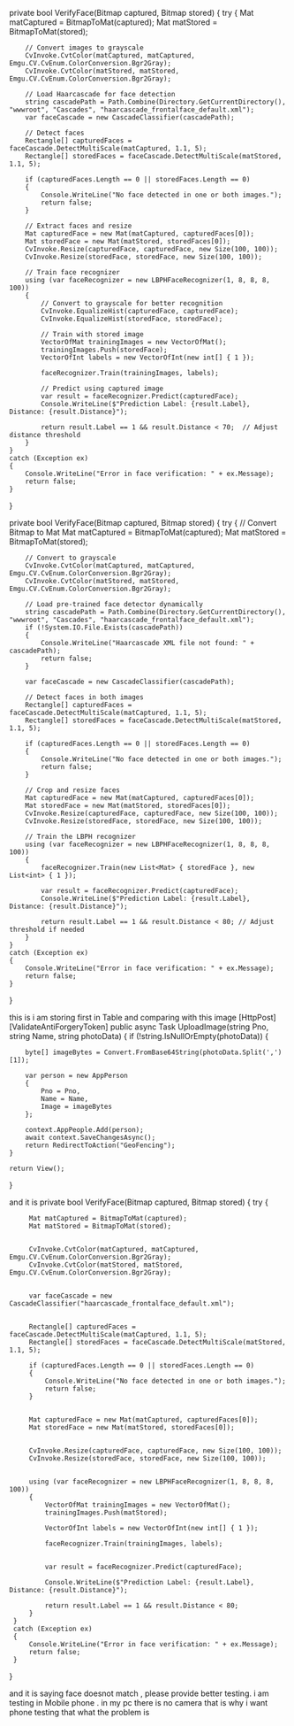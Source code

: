private bool VerifyFace(Bitmap captured, Bitmap stored)
{
    try
    {
        Mat matCaptured = BitmapToMat(captured);
        Mat matStored = BitmapToMat(stored);

        // Convert images to grayscale
        CvInvoke.CvtColor(matCaptured, matCaptured, Emgu.CV.CvEnum.ColorConversion.Bgr2Gray);
        CvInvoke.CvtColor(matStored, matStored, Emgu.CV.CvEnum.ColorConversion.Bgr2Gray);

        // Load Haarcascade for face detection
        string cascadePath = Path.Combine(Directory.GetCurrentDirectory(), "wwwroot", "Cascades", "haarcascade_frontalface_default.xml");
        var faceCascade = new CascadeClassifier(cascadePath);

        // Detect faces
        Rectangle[] capturedFaces = faceCascade.DetectMultiScale(matCaptured, 1.1, 5);
        Rectangle[] storedFaces = faceCascade.DetectMultiScale(matStored, 1.1, 5);

        if (capturedFaces.Length == 0 || storedFaces.Length == 0)
        {
            Console.WriteLine("No face detected in one or both images.");
            return false;
        }

        // Extract faces and resize
        Mat capturedFace = new Mat(matCaptured, capturedFaces[0]);
        Mat storedFace = new Mat(matStored, storedFaces[0]);
        CvInvoke.Resize(capturedFace, capturedFace, new Size(100, 100));
        CvInvoke.Resize(storedFace, storedFace, new Size(100, 100));

        // Train face recognizer
        using (var faceRecognizer = new LBPHFaceRecognizer(1, 8, 8, 8, 100))
        {
            // Convert to grayscale for better recognition
            CvInvoke.EqualizeHist(capturedFace, capturedFace);
            CvInvoke.EqualizeHist(storedFace, storedFace);

            // Train with stored image
            VectorOfMat trainingImages = new VectorOfMat();
            trainingImages.Push(storedFace);
            VectorOfInt labels = new VectorOfInt(new int[] { 1 });

            faceRecognizer.Train(trainingImages, labels);

            // Predict using captured image
            var result = faceRecognizer.Predict(capturedFace);
            Console.WriteLine($"Prediction Label: {result.Label}, Distance: {result.Distance}");

            return result.Label == 1 && result.Distance < 70;  // Adjust distance threshold
        }
    }
    catch (Exception ex)
    {
        Console.WriteLine("Error in face verification: " + ex.Message);
        return false;
    }
}




private bool VerifyFace(Bitmap captured, Bitmap stored)
{
    try
    {
        // Convert Bitmap to Mat
        Mat matCaptured = BitmapToMat(captured);
        Mat matStored = BitmapToMat(stored);

        // Convert to grayscale
        CvInvoke.CvtColor(matCaptured, matCaptured, Emgu.CV.CvEnum.ColorConversion.Bgr2Gray);
        CvInvoke.CvtColor(matStored, matStored, Emgu.CV.CvEnum.ColorConversion.Bgr2Gray);

        // Load pre-trained face detector dynamically
        string cascadePath = Path.Combine(Directory.GetCurrentDirectory(), "wwwroot", "Cascades", "haarcascade_frontalface_default.xml");
        if (!System.IO.File.Exists(cascadePath))
        {
            Console.WriteLine("Haarcascade XML file not found: " + cascadePath);
            return false;
        }

        var faceCascade = new CascadeClassifier(cascadePath);

        // Detect faces in both images
        Rectangle[] capturedFaces = faceCascade.DetectMultiScale(matCaptured, 1.1, 5);
        Rectangle[] storedFaces = faceCascade.DetectMultiScale(matStored, 1.1, 5);

        if (capturedFaces.Length == 0 || storedFaces.Length == 0)
        {
            Console.WriteLine("No face detected in one or both images.");
            return false;
        }

        // Crop and resize faces
        Mat capturedFace = new Mat(matCaptured, capturedFaces[0]);
        Mat storedFace = new Mat(matStored, storedFaces[0]);
        CvInvoke.Resize(capturedFace, capturedFace, new Size(100, 100));
        CvInvoke.Resize(storedFace, storedFace, new Size(100, 100));

        // Train the LBPH recognizer
        using (var faceRecognizer = new LBPHFaceRecognizer(1, 8, 8, 8, 100))
        {
            faceRecognizer.Train(new List<Mat> { storedFace }, new List<int> { 1 });

            var result = faceRecognizer.Predict(capturedFace);
            Console.WriteLine($"Prediction Label: {result.Label}, Distance: {result.Distance}");

            return result.Label == 1 && result.Distance < 80; // Adjust threshold if needed
        }
    }
    catch (Exception ex)
    {
        Console.WriteLine("Error in face verification: " + ex.Message);
        return false;
    }
}




this is i am storing first in Table and comparing with this image
[HttpPost]
[ValidateAntiForgeryToken]
public async Task<IActionResult> UploadImage(string Pno, string Name, string photoData)
{
    if (!string.IsNullOrEmpty(photoData))
    {
       
        byte[] imageBytes = Convert.FromBase64String(photoData.Split(',')[1]);

        var person = new AppPerson
        {
            Pno = Pno, 
            Name = Name,
            Image = imageBytes 
        };

        context.AppPeople.Add(person);
        await context.SaveChangesAsync();
        return RedirectToAction("GeoFencing");
    }

    return View();
}

and it is 
 private bool VerifyFace(Bitmap captured, Bitmap stored)
 {
     try
     {
        
         Mat matCaptured = BitmapToMat(captured);
         Mat matStored = BitmapToMat(stored);

       
         CvInvoke.CvtColor(matCaptured, matCaptured, Emgu.CV.CvEnum.ColorConversion.Bgr2Gray);
         CvInvoke.CvtColor(matStored, matStored, Emgu.CV.CvEnum.ColorConversion.Bgr2Gray);

       
         var faceCascade = new CascadeClassifier("haarcascade_frontalface_default.xml");

        
         Rectangle[] capturedFaces = faceCascade.DetectMultiScale(matCaptured, 1.1, 5);
         Rectangle[] storedFaces = faceCascade.DetectMultiScale(matStored, 1.1, 5);

         if (capturedFaces.Length == 0 || storedFaces.Length == 0)
         {
             Console.WriteLine("No face detected in one or both images.");
             return false; 
         }

         
         Mat capturedFace = new Mat(matCaptured, capturedFaces[0]);
         Mat storedFace = new Mat(matStored, storedFaces[0]);

        
         CvInvoke.Resize(capturedFace, capturedFace, new Size(100, 100));
         CvInvoke.Resize(storedFace, storedFace, new Size(100, 100));

         
         using (var faceRecognizer = new LBPHFaceRecognizer(1, 8, 8, 8, 100))
         {
             VectorOfMat trainingImages = new VectorOfMat();
             trainingImages.Push(matStored);

             VectorOfInt labels = new VectorOfInt(new int[] { 1 });

             faceRecognizer.Train(trainingImages, labels);


             var result = faceRecognizer.Predict(capturedFace);

             Console.WriteLine($"Prediction Label: {result.Label}, Distance: {result.Distance}");

             return result.Label == 1 && result.Distance < 80; 
         }
     }
     catch (Exception ex)
     {
         Console.WriteLine("Error in face verification: " + ex.Message);
         return false;
     }
 }

and it is saying face doesnot match , please provide better testing. i am testing in Mobile phone . in my pc there is no camera that is why i want phone testing that what the problem is 
